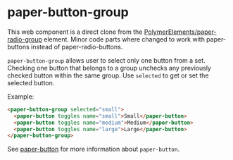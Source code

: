 # paper-button-group

This web component is a direct clone from the <a href="https://github.com/PolymerElements/paper-radio-group">PolymerElements/paper-radio-group</a> 
element. Minor code parts where changed to work with paper-buttons instead of
paper-radio-buttons.

`paper-button-group` allows user to select only one button from a set.
Checking one button that belongs to a group unchecks any
previously checked button within the same group. Use
`selected` to get or set the selected button.

Example:

```html
<paper-button-group selected="small">
  <paper-button toggles name="small">Small</paper-button>
  <paper-button toggles name="medium">Medium</paper-button>
  <paper-button toggles name="large">Large</paper-button>
</paper-button-group>
```

See <a href="https://github.com/PolymerElements/paper-button">paper-button</a> for more
information about `paper-button`.
